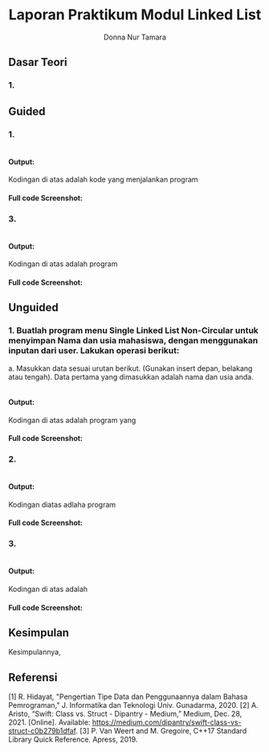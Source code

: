 # <h1 align="center">Laporan Praktikum Modul Linked List</h1>

<p align="center">Donna Nur Tamara</p>

## Dasar Teori

### 1. 


## Guided

### 1. 

```C++

```

#### Output:


Kodingan di atas adalah kode yang menjalankan program 

#### Full code Screenshot:

### 3. 

```C++
```

#### Output:


Kodingan di atas adalah program 

#### Full code Screenshot:

## Unguided

### 1. Buatlah program menu Single Linked List Non-Circular untuk menyimpan Nama dan usia mahasiswa, dengan menggunakan inputan dari user. Lakukan operasi berikut:

a.	Masukkan data sesuai urutan berikut. (Gunakan insert depan, belakang atau tengah). Data pertama yang dimasukkan adalah nama dan usia anda.


```C++
```

#### Output:


Kodingan di atas adalah program yang 

#### Full code Screenshot:


### 2. 


```C++
```

#### Output:


Kodingan diatas adlaha program 

#### Full code Screenshot:

### 3. 

```C++

```

#### Output:


Kodingan di atas adalah 

#### Full code Screenshot:

## Kesimpulan

Kesimpulannya, 

## Referensi

[1] R. Hidayat, "Pengertian Tipe Data dan Penggunaannya dalam Bahasa Pemrograman," J. Informatika dan Teknologi Univ. Gunadarma, 2020.
[2] A. Aristo, “Swift: Class vs. Struct - Dipantry - Medium,” Medium, Dec. 28, 2021. [Online]. Available: https://medium.com/dipantry/swift-class-vs-struct-c0b279b1dfaf.
[3] P. Van Weert and M. Gregoire, C++17 Standard Library Quick Reference. Apress, 2019.
